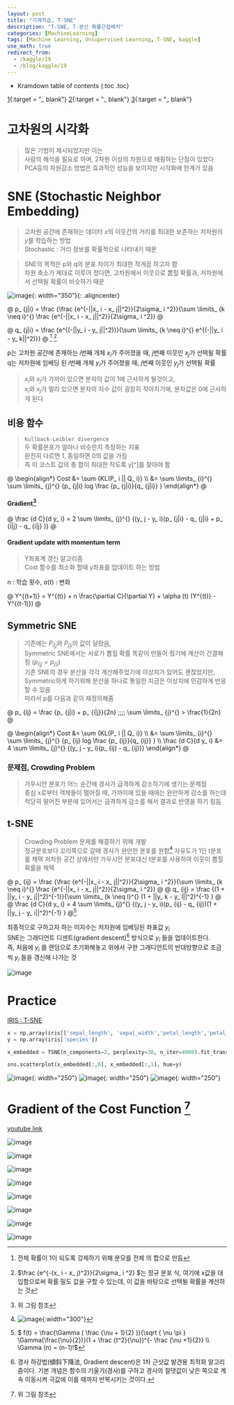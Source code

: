 ```yaml
---
layout: post
title: "기계학습, T-SNE"
description: "T-SNE, T-분산 확률근접배치"
categories: [MachineLearning]
tags: [Machine Learning, Unsupervised Learning, T-SNE, kaggle]
use_math: true
redirect_from:
  - /kaggle/19
  - /blog/kaggle/19
---
```


* Kramdown table of contents
{:toc .toc}      


[1](https://ratsgo.github.io/machine%20learning/2017/04/28/tSNE/){:target = "_ blank"}
[2](https://dos-tacos.github.io/paper%20review/TSNE/){:target = "_ blank"}
[3](https://yupsung.blogspot.com/2021/01/017-dimensionality-reduction-t-sne.html){:target = "_ blank"}           

# 고차원의 시각화

> 많은 기법이 제시되었지만 이는       
> 사람의 해석을 필요로 하며, 2차원 이상의 차원으로 매핑하는 단점이 있었다           
> PCA등의 차원감소 방법은 효과적인 성능을 보이지만 시각화에 한계가 있음              


# SNE (Stochastic Neighbor Embedding)

> 고차원 공간에 존재하는 데이터 $x$의 이웃간의 거리를 최대한 보존하는 저차원의 $y$를 학습하는 방법           
> Stochastic : 거리 정보를 확률적으로 나타내기 때문

> SNE의 목적은 p와 q의 분포 차이가 최대한 작게끔 하고자 함             
> 차원 축소가 제대로 이루어 졌다면, 고차원에서 이웃으로 뽑힐 확률과, 저차원에서 선택될 확률이 비슷하기 때문

![image](https://user-images.githubusercontent.com/32366711/128156055-b6a2123a-8309-49ac-bfab-40e86a603fdd.png){: width="350"}{: .aligncenter}


@
p_ {j|i} = \frac {\frac {e^{-||x_ i - x_ j||^2}}{2\sigma_ i ^2}}{\sum \limits_ {k \neq i}^{} \frac {e^{-||x_ i - x_ j||^2}}{2\sigma_ i ^2}}
@

@
q_ {j|i} = \frac {e^{(-||y_ i - y_ j||^2)}}{\sum \limits_ {k \neq i}^{} e^{(-||y_ i - y_ k||^2)}}
@
[^denominator] [^normal]


p는 고차원 공간에 존재하는 $i$번째 개체 $x_ i$가 주어졌을 때, $j$번째 이웃인 $x_ j$가 선택될 확률            
q는 저차원에 임베딩 된 $i$번째 개체 $y_ i$가 주어졌을 때, $j$번째 이웃인 $y_ j$가 선택될 확률         

> $x_ i$와 $x_ j$가 가까이 있으면 분자의 값이 1에 근사하게 될것이고,      
> $x_ i$와 $x_ j$가 멀리 있으면 분자의 지수 값이 굉장히 작아지기에, 분자값은 0에 근사하게 된다

## 비용 함수

> `Kullback-Leibler divergence`            
> 두 확률분포가 얼마나 비슷한지 측정하는 지표          
> 완전히 다르면 1, 동일하면 0의 값을 가짐        
> 즉 이 코스트 값의 총 합이 최대한 작도록 y[^]를 찾아야 함       

@
\begin{align\*}
Cost &= \sum {KL(P_ i || Q_ i)} \\\ 
&= \sum \limits_ {i}^{} \sum \limits_ {j}^{} {p_ {j|i} log \frac {p_ {j|i}}{q_ {j|i}} } 
\end{align\*}
@

#### Gradient[^gradient]

@
\frac {d C}{d y_ i} = 2 \sum \limits_ {j}^{} {(y_ j - y_ i)(p_ {j|i} - q_ {j|i} + p_ {i|j} - q_ {i|j} )} 
@

#### Gradient update with momentum term

> Y좌표계 갱신 알고리즘        
> Cost 함수를 최소화 할때 y좌표를 업데이트 하는 방법

n : 학습 횟수, $a(t)$ : 변화 

@
Y^{(t+1)} = Y^{(t)} + n \frac{\partial C}{\partial Y} + \alpha (t) (Y^{(t)} - Y^{(t-1)})
@


## Symmetric SNE

> 기존에는 $P_ {i|j}$와 $P_ {j|i}$의 값이 달랐음,             
> Symmetric SNE에서는 서로가 뽑힐 확률 똑같이 만들어 줬기에 계산이 간결해짐 ($p_ {i|j} = p_ {j|i}$)            
> 기존 SNE의 경우 분산을 각각 계산해주었기에 이상치가 있어도 괜찮았지만,          
> Symmetric하게 하기위해 분산을 하나로 통일한 지금은 이상치에 민감하게 반응할 수 있음                
> 따라서 p를 다음과 같이 재정의해줌                

@
p_ {ij} = \frac {p_ {j|i} + p_ {i|j}}{2n} \;\;\;\;  \sum \limits_ {j}^{} > \frac{1}{2n}
@

@
\begin{align\*}
Cost &= \sum {KL(P_ i || Q_ i)} \\\ 
&= \sum \limits_ {i}^{} \sum \limits_ {j}^{} {p_ {ij} log \frac {p_ {ij}}{q_ {ij}} }  \\\ 
\frac {d C}{d y_ i} &= 4 \sum \limits_ {j}^{} {(y_ j - y_ i)(p_ {ij} - q_ {ij})} 
\end{align\*}
@

### 문제점, Crowding Problem

> 가우시안 분포가 어느 순간에 경사가 급격하게 감소하기에 생기는 문제점            
> 중심 x로부터 객체들이 멀어질 때, 가까이에 있을 때에는 완만하게 감소를 하는데            
> 적당히 떨어진 부분에 있어서는 급격하게 감소를 해서 결과로 반영을 하기 힘듬              


## t-SNE

> Crowding Problem 문제를 해결하기 위해 개발          
> 정규분포보다 꼬리쪽으로 갈때 경사가 완만한 분포를 원함[^2]
> 자유도가 1인 t분포를 채택
> 저차원 공간 상에서만 가우시안 분포대신 t분포를 사용하여 이웃이 뽑힐 확률을 채택

@
p_ {ij} = \frac {\frac {e^{-||x_ i - x_ j||^2}}{2\sigma_ i ^2}}{\sum \limits_ {k \neq i}^{} \frac {e^{-||x_ i - x_ j||^2}}{2\sigma_ i ^2}}
@
@
q_ {ij} = \frac {(1 + ||y_ i - y_ j||^2)^{-1}}{\sum \limits_ {k \neq l}^{} (1 + ||y_ k - y_ l||^2)^{-1} }
@
@
\frac {d C}{d y_ i} = 4 \sum \limits_ {j}^{} {(y_ j - y_ i)(p_ {ij} - q_ {ij})(1 + ||y_ j - y_ i||^2)^{-1} } 
@[^t-dis]
 
최종적으로 구하고자 하는 미지수는 저차원에 임베딩된 좌표값 $y_ i$           
SNE는 그래디언트 디센트(gradient descent)[^1] 방식으로 $y_ i$ 들을 업데이트한다.           
즉, 처음에 $y_ i$ 를 랜덤으로 초기화해놓고 위에서 구한 그래디언트의 반대방향으로 조금씩 $y_ i$ 들을 갱신해 나가는 것          

![image](https://user-images.githubusercontent.com/32366711/127319224-e222fe7b-686f-4bde-9cf3-503d80d0fda6.png)


# Practice

[IRIS : T-SNE](https://www.machinelearningman.com/post/dimensionality-reduction-using-t-sne)

~~~ python
x = np.array(iris[['sepal_length', 'sepal_width','petal_length','petal_width']])
y = np.array(iris['species'])

x_embedded = TSNE(n_components=2, perplexity=30, n_iter=4000).fit_transform(x)

sns.scatterplot(x_embedded[:,0], x_embedded[:,1], hue=y)
~~~
![image](https://user-images.githubusercontent.com/32366711/127210356-9787adc6-2ed3-4129-b4a7-b60569408a68.png){: width="250"}
![image](https://user-images.githubusercontent.com/32366711/127210363-166f76ad-553c-42ac-ac9b-bc2e389b1194.png){: width="250"}
![image](https://user-images.githubusercontent.com/32366711/127210374-a8e9820f-41d7-4aa1-8e52-a7a749511d46.png){: width="250"}



# Gradient of the Cost Function [^gradient]

[youtube link](https://www.youtube.com/watch?v=INHwh8k4XhM)

![image](https://user-images.githubusercontent.com/32366711/128055067-baa290b5-e4e3-4b53-b233-49fbbcc864c4.png)

![image](https://user-images.githubusercontent.com/32366711/128055701-befbc0ec-e92e-4a9f-bfae-bbcd370dc961.png)  

![image](https://user-images.githubusercontent.com/32366711/128056271-f06a0f36-ec0c-466e-a475-04b494ed1850.png)

![image](https://user-images.githubusercontent.com/32366711/128059265-c958ee28-50de-4362-a7e4-51ef658edbca.png)

![image](https://user-images.githubusercontent.com/32366711/128059315-f083ae2d-e5bf-4b9b-8083-2a6e161cef6d.png)

![image](https://user-images.githubusercontent.com/32366711/128059430-aa8a66f7-5fd1-41ab-a588-56e9d68840c0.png)

![image](https://user-images.githubusercontent.com/32366711/128059499-105103ce-abb0-4d77-9b44-5338ed163d6a.png)

![image](https://user-images.githubusercontent.com/32366711/128059574-352b3051-1ca8-49e5-8ea2-a7214e94657c.png)




[^1]: 경사 하강법(傾斜下降法, Gradient descent)은 1차 근삿값 발견용 최적화 알고리즘이다. 기본 개념은 함수의 기울기(경사)를 구하고 경사의 절댓값이 낮은 쪽으로 계속 이동시켜 극값에 이를 때까지 반복시키는 것이다.
[^2]: ![image](https://user-images.githubusercontent.com/32366711/127208561-f9974db7-41ec-4916-b02d-8bb9d5eae6aa.png){:width="300"}
[^denominator]: 전체 확률이 1이 되도록 강제하기 위해 분모를 전체 의 합으로 만듬
[^y]: 저차원에서의 좌표 시스템
[^gradient]: 위 그림 참조
[^t-dis]: $ f(t) = \frac{\Gamma ( \frac {\nu + 1}{2} )}{\sqrt { \nu \pi } \Gamma(\frac{\nu}{2})}(1 + \frac {t^2}{\nu})^{- \frac {\nu +1}{2}} \\\  \Gamma (n) = (n-1)!$
[^normal]: $\frac {e^{-(x_ i - x_ j)^2}}{2\sigma_ i ^2} $는 정규 분포 식, 여기에 x값을 대입함으로써 확률 밀도 값을 구할 수 있는데, 이 값을 바탕으로 선택될 확률을 계산하는 것
